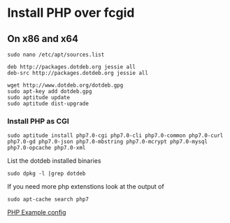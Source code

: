 <h1>Install PHP over fcgid</h1>

<h2>On x86 and x64</h2>



```
sudo nano /etc/apt/sources.list
```

```
deb http://packages.dotdeb.org jessie all
deb-src http://packages.dotdeb.org jessie all
```

```
wget http://www.dotdeb.org/dotdeb.gpg
sudo apt-key add dotdeb.gpg
sudo aptitude update
sudo aptitude dist-upgrade
```
<h3>Install PHP as CGI</h3>

```
sudo aptitude install php7.0-cgi php7.0-cli php7.0-common php7.0-curl php7.0-gd php7.0-json php7.0-mbstring php7.0-mcrypt php7.0-mysql php7.0-opcache php7.0-xml
```

List the dotdeb installed binaries
```
sudo dpkg -l |grep dotdeb 
```

If you need more php extenstions look at the output of 

```
sudo apt-cache search php7
```


[PHP Example config](php7_example.conf)
